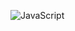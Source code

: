 ![JavaScript](https://img.shields.io/badge/JavaScript-F7DF1E?style=for-the-badge&logo=JavaScript&logoColor=white)
